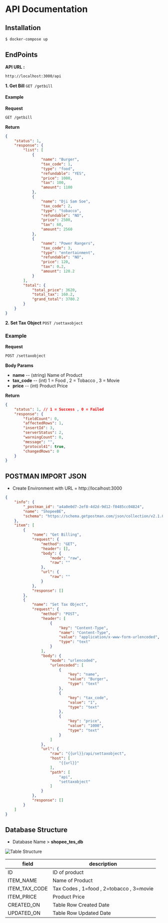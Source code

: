 # API Documentation

## Installation
```sh
$ docker-compose up
```
## EndPoints
**API URL :**
```sh
http://localhost:3000/api
```
**1. Get Bill**
   `GET /getbill`
#### Example
**Request**
```sh
GET /getbill
```
**Return**
```json
{
    "status": 1,
    "response": {
        "list": [
            {
                "name": "Burger",
                "tax_code": 1,
                "type": "food",
                "refundable": "YES",
                "price": 1000,
                "tax": 100,
                "amount": 1100
            },
            {
                "name": "Dji Sam Soe",
                "tax_code": 2,
                "type": "tobacco",
                "refundable": "NO",
                "price": 2500,
                "tax": 60,
                "amount": 2560
            },
            {
                "name": "Power Rangers",
                "tax_code": 3,
                "type": "entertainment",
                "refundable": "NO",
                "price": 120,
                "tax": 0.2,
                "amount": 120.2
            }
        ],
        "total": {
            "total_price": 3620,
            "total_tax": 160.2,
            "grand_total": 3780.2
        }
    }
}
```
**2. Set Tax Object**
`POST /settaxobject`
### Example
**Request**
```sh
POST /settaxobject
```
**Body Params**
* **name** -- (string) Name of Product
* **tax_code** -- (int) 1 = Food , 2 = Tobacco , 3 = Movie
* **price** -- (int) Product Price

**Return**
```json
{
    "status": 1, // 1 = Success , 0 = Failed
    "response": {
        "fieldCount": 0,
        "affectedRows": 1,
        "insertId": 3,
        "serverStatus": 2,
        "warningCount": 0,
        "message": "",
        "protocol41": true,
        "changedRows": 0
    }
}
```

## POSTMAN IMPORT JSON
* Create Environment with URL = http://localhost:3000
```json
{
	"info": {
		"_postman_id": "a4a0e0d7-2ef8-4d2d-9d12-f0485cc04824",
		"name": "ShopeeBE",
		"schema": "https://schema.getpostman.com/json/collection/v2.1.0/collection.json"
	},
	"item": [
		{
			"name": "Get Billing",
			"request": {
				"method": "GET",
				"header": [],
				"body": {
					"mode": "raw",
					"raw": ""
				},
				"url": {
					"raw": ""
				}
			},
			"response": []
		},
		{
			"name": "Set Tax Object",
			"request": {
				"method": "POST",
				"header": [
					{
						"key": "Content-Type",
						"name": "Content-Type",
						"value": "application/x-www-form-urlencoded",
						"type": "text"
					}
				],
				"body": {
					"mode": "urlencoded",
					"urlencoded": [
						{
							"key": "name",
							"value": "Burger",
							"type": "text"
						},
						{
							"key": "tax_code",
							"value": "1",
							"type": "text"
						},
						{
							"key": "price",
							"value": "1000",
							"type": "text"
						}
					]
				},
				"url": {
					"raw": "{{url}}/api/settaxobject",
					"host": [
						"{{url}}"
					],
					"path": [
						"api",
						"settaxobject"
					]
				}
			},
			"response": []
		}
	]
}
```

## Database Structure

* Database Name > **shopee_tes_db**

![Table Structure](https://s3-ap-southeast-1.amazonaws.com/hitoriaf-public/images/DB+SHP.jpg)

| field  | description   |
|---|---|
| ID  | ID of product  |
|  ITEM_NAME | Name of Product  |
| ITEM_TAX_CODE  | Tax Codes , 1=food , 2=tobacco , 3=movie  |
| ITEM_PRICE  | Product Price  |
| CREATED_ON  | Table Row Created Date |
| UPDATED_ON |  Table Row Updated Date  |